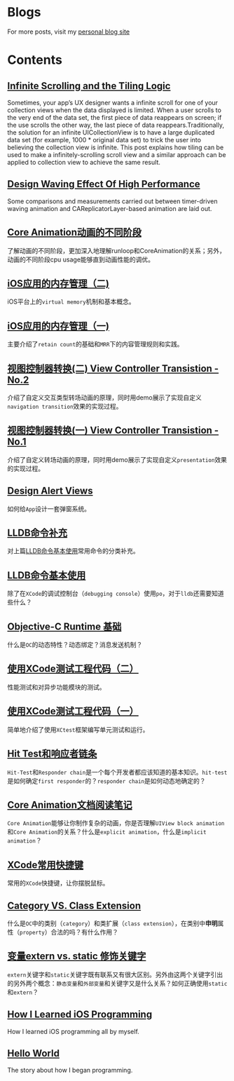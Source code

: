 # Blogs
For more posts, visit my [personal blog site](http://www.awsomejiang.com/)

# Contents

## [Infinite Scrolling and the Tiling Logic](http://www.awsomejiang.com/2018/03/24/Infinite-Scrolling-and-the-Tiling-Logic/)
Sometimes, your app’s UX designer wants a infinite scroll for one of your collection views when the data displayed is limited. When a user scrolls to the very end of the data set, the first piece of data reappears on screen; if the use scrolls the other way, the last piece of data reappears.Traditionally, the solution for an infinite UICollectionView is to have a large duplicated data set (for example, 1000 * original data set) to trick the user into believing the collection view is infinite. This post explains how tiling can be used to make a infinitely-scrolling scroll view and a similar approach can be applied to collection view to achieve the same result. 

## [Design Waving Effect Of High Performance](http://www.awsomejiang.com/2018/03/20/Highly-perfomant-Waving-Effect/)
Some comparisons and measurements carried out between timer-driven waving animation and CAReplicatorLayer-based animation are laid out.

## [Core Animation动画的不同阶段](http://www.awsomejiang.com/2018/03/06/about-core-animtion-animation-stages/)
了解动画的不同阶段，更加深入地理解runloop和CoreAnimation的关系；另外，动画的不同阶段cpu usage能够直到动画性能的调优。

## [iOS应用的内存管理（二)](http://www.awsomejiang.com/2018/01/15/Memory-Management-For-iOS-Apps-No-2/)
iOS平台上的`virtual memory`机制和基本概念。

## [iOS应用的内存管理（一)](http://www.awsomejiang.com/2018/01/14/Memory-Management-for-iOS-Apps/)
主要介绍了`retain count`的基础和`MRR`下的内容管理规则和实践。

## [视图控制器转换(二) View Controller Transistion - No.2](http://www.awsomejiang.com/2018/01/01/custmize-navigation-controller-transition-animations/)
介绍了自定义交互类型转场动画的原理，同时用demo展示了实现自定义`navigation transition`效果的实现过程。

## [视图控制器转换(一) View Controller Transistion - No.1](http://www.awsomejiang.com/2017/12/25/View-Controller-Transistion-customizing-presentation-md/)
介绍了自定义转场动画的原理，同时用demo展示了实现自定义`presentation`效果的实现过程。

## [Design Alert Views](contents/2017-09-27-design-roubust-alert-views.md)
如何给`App`设计一套弹窗系统。

## [LLDB命令补充](contents/about-lldb-what-else-do-you-know-two.md)
对上篇[LLDB命令基本使用](contents/about-lldb-what-else-do-you-know.md)常用命令的分类补充。

## [LLDB命令基本使用](contents/about-lldb-what-else-do-you-know.md)
除了在`XCode`的调试控制台（`debugging console`）使用`po`，对于`lldb`还需要知道些什么？

## [Objective-C Runtime 基础](contents/runtime-programming-guide-reading-notes-one.md)
什么是`OC`的动态特性？动态绑定？消息发送机制？

## [使用XCode测试工程代码（二）](contents/testing-with-xcode-two.md)
性能测试和对异步功能模块的测试。

## [使用XCode测试工程代码（一）](contents/testing-with-xcode-one.md)
简单地介绍了使用`XCtest`框架编写单元测试和运行。

## [Hit Test和响应者链条](contents/hittest-and-responder-chain.md)
`Hit-Test`和`Responder chain`是一个每个开发者都应该知道的基本知识。`hit-test`是如何确定`first responder`的？`responder chain`是如何动态地确定的？

## [Core Animation文档阅读笔记](contents/about-core-animation.md)
`Core Animation`能够让你制作复杂的动画，你是否理解`UIView block animation`和`Core Animation`的关系？什么是`explicit animation`，什么是`implicit animation`？

## [XCode常用快捷键](contents/xcode-keyborad-shortcuts.md)
常用的`XCode`快捷键，让你摆脱鼠标。

## [Category VS. Class Extension](contents/category-vs.-class-extension.md)
什么是`OC`中的类别（`category`）和类扩展（`class extension`），在类别中**申明**属性（`property`）合法的吗？有什么作用？

## [变量extern vs. static 修饰关键字](contents/static-vs.-extern-keywords.md)
`extern`关键字和`static`关键字既有联系又有很大区别。另外由这两个关键字引出的另外两个概念：`静态变量`和`外部变量`和关键字又是什么关系？如何正确使用`static`和`extern`？

## [How I Learned iOS Programming](contents/how-i-learned-iOS-programming.md)
How I learned iOS programming all by myself.

## [Hello World](./contents/hello-world.md)
The story about how I began programming.

